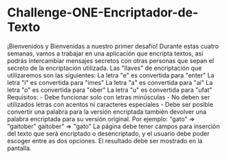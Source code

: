 # Challenge-ONE-Encriptador-de-Texto
¡Bienvenidos y Bienvenidas a nuestro primer desafío!  Durante estas cuatro semanas, vamos a trabajar en una aplicación que encripta textos, así podrás intercambiar mensajes secretos con otras personas que sepan el secreto de la encriptación utilizada.  Las "llaves" de encriptación que utilizaremos son las siguientes:  La letra "e" es convertida para "enter" La letra "i" es convertida para "imes" La letra "a" es convertida para "ai" La letra "o" es convertida para "ober" La letra "u" es convertida para "ufat"  Requisitos: - Debe funcionar solo con letras minúsculas - No deben ser utilizados letras con acentos ni caracteres especiales - Debe ser posible convertir una palabra para la versión encriptada también devolver una palabra encriptada para su versión original.  Por ejemplo: "gato" => "gaitober" gaitober" => "gato"  La página debe tener campos para inserción del texto que será encriptado o desencriptado, y el usuario debe poder escoger entre as dos opciones. El resultado debe ser mostrado en la pantalla.
